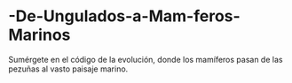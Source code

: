 # -De-Ungulados-a-Mam-feros-Marinos
Sumérgete en el código de la evolución, donde los mamíferos pasan de las pezuñas al vasto paisaje marino.
